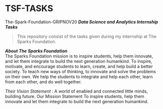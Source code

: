 # TSF-TASKS
The-Spark-Foundation-GRIPNOV20 ***Data Science and Analytics Internship Tasks***

> This repository consist of the tasks given during my internship at The Sparks Foundation.

***About The Sparks Foundation***   
The Sparks Foundation mission is to inspire students, help them innovate, and let them integrate to build the next generation humankind. To inspire, motivate, and encourage students to learn, create, and help build a better society. To teach new ways of thinking, to innovate and solve the problems on their own. We help the students to integrate and help each other, learn from each other, and do well together.  

*Their Vision Statement* : A world of enabled and connected little minds, building future. Our Mission Statement To inspire students, help them innovate and let them integrate to build the next generation humankind.


